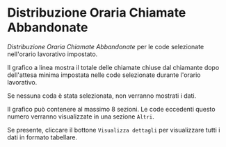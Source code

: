 # Distribuzione Oraria Chiamate Abbandonate

*Distribuzione Oraria Chiamate Abbandonate* per le code selezionate 
nell'orario lavorativo impostato.

Il grafico a linea mostra il totale delle chiamate chiuse dal chiamante 
dopo dell'attesa minima impostata nelle code selezionate durante l'orario 
lavorativo.

Se nessuna coda è stata selezionata, non verranno mostrati i dati.

Il grafico può contenere al massimo 8 sezioni. Le code eccedenti questo
numero verranno visualizzate in una sezione `Altri`.

Se presente, cliccare il bottone `Visualizza dettagli` per visualizzare
tutti i dati in formato tabellare.
